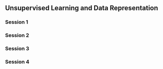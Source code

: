 ## Unsupervised Learning and Data Representation

### Session 1


### Session 2


### Session 3


### Session 4

